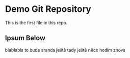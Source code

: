 # Demo Git Repository

This is the first file in this repo.

## Ipsum Below

blablabla to bude sranda ještě
tady ještě něco hodím znova

